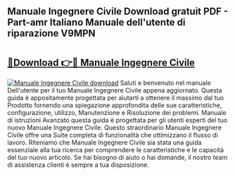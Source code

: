 ## Manuale Ingegnere Civile Download gratuit PDF - Part-amr Italiano Manuale dell'utente di riparazione V9MPN

# <h2><a href="http://dfbgpv.blite.top/?on=Manuale+Ingegnere+Civile">🔗Download 👉🔴 Manuale Ingegnere Civile</a></h2>

[![Manuale Ingegnere Civile download](https://i.imgur.com/lujVjoI.png)](http://dfbgpv.blite.top/?on=Manuale+Ingegnere+Civile)
Saluti e benvenuto nel manuale Dell'utente per il tuo Manuale Ingegnere Civile appena aggiornato. Questa guida è appositamente progettata per aiutarti a ottenere il massimo dal tuo Prodotto fornendo una spiegazione approfondita delle sue caratteristiche, configurazione, utilizzo, Manutenzione e Risoluzione dei problemi. Manuale di istruzioni Avanzato questa guida è progettata per gli utenti esperti del tuo nuovo Manuale Ingegnere Civile. Questo straordinario Manuale Ingegnere Civile offre una Suite completa di funzionalità che ottimizzano il flusso di lavoro. Riteniamo che Manuale Ingegnere Civile sia stata una guida essenziale alla tua ricerca per comprendere le caratteristiche e le capacità del tuo nuovo articolo. Se hai bisogno di aiuto o hai domande, il nostro team di assistenza clienti è sempre a tua disposizione.
